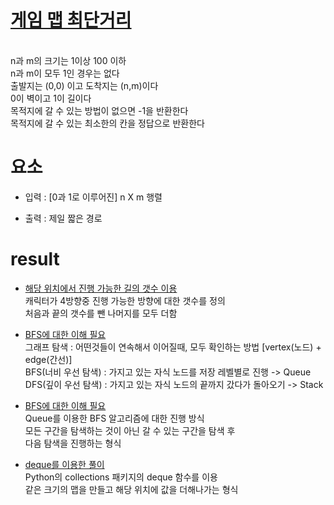 # [게임 맵 최단거리](https://school.programmers.co.kr/learn/courses/10302/lessons/62951)

<br/> n과 m의 크기는 1이상 100 이하
<br/> n과 m이 모두 1인 경우는 없다
<br/> 출발지는 (0,0) 이고 도착지는 (n,m)이다
<br/> 0이 벽이고 1이 길이다
<br/> 목적지에 갈 수 있는 방법이 없으면 -1을 반환한다
<br/> 목적지에 갈 수 있는 최소한의 칸을 정답으로 반환한다

# 요소

- 입력 : [0과 1로 이루어진] n X m 행렬

- 출력 : 제일 짧은 경로

# result

- [해당 위치에서 진행 가능한 길의 갯수 이용](/GameMap/src/fthsolution.java)
<br/> 캐릭터가 4방향중 진행 가능한 방향에 대한 갯수를 정의
<br/> 처음과 끝의 갯수를 뺀 나머지를 모두 더함

- [BFS에 대한 이해 필요](/GameMap/src/BFS.java)
<br/> 그래프 탐색 : 어떤것들이 연속해서 이어질때, 모두 확인하는 방법 [vertex(노드) + edge(간선)]
<br/> BFS(너비 우선 탐색) : 가지고 있는 자식 노드를 저장 레벨별로 진행 -> Queue
<br/> DFS(깊이 우선 탐색) : 가지고 있는 자식 노드의 끝까지 갔다가 돌아오기 -> Stack

- [BFS에 대한 이해 필요](/GameMap/src/sndsolution.java)
<br/> Queue를 이용한 BFS 알고리즘에 대한 진행 방식
<br/> 모든 구간을 탐색하는 것이 아닌 갈 수 있는 구간을 탐색 후
<br/> 다음 탐색을 진행하는 형식

- [deque를 이용한 풀이](/GameMap/GameMap.py)
<br/> Python의 collections 패키지의 deque 함수를 이용
<br/> 같은 크기의 맵을 만들고 해당 위치에 값을 더해나가는 형식